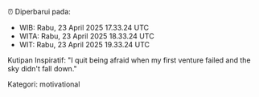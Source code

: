 ⏰ Diperbarui pada:
- WIB: Rabu, 23 April 2025 17.33.24 UTC
- WITA: Rabu, 23 April 2025 18.33.24 UTC
- WIT: Rabu, 23 April 2025 19.33.24 UTC

Kutipan Inspiratif:
"I quit being afraid when my first venture failed and the sky didn't fall down."


Kategori: motivational

